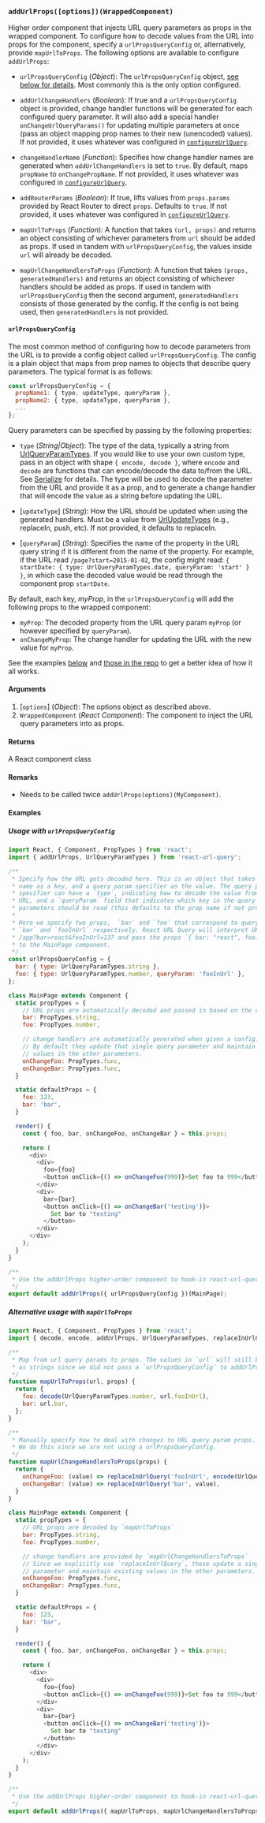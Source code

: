 ### `addUrlProps([options])(WrappedComponent)`

Higher order component that injects URL query parameters as props in the wrapped component. To configure how to decode values from the URL into props for the component, specify a `urlPropsQueryConfig` or, alternatively, provide `mapUrlToProps`. The following options are available to configure `addUrlProps`:

* `urlPropsQueryConfig` (*Object*): The `urlPropsQueryConfig` object, [see below for details](#urlPropsQueryConfig). Most commonly this is the only option configured.

* `addUrlChangeHandlers` (*Boolean*): If true and a `urlPropsQueryConfig` object is provided, change handler functions will be generated for each configured query parameter. It will also add a special handler `onChangeUrlQueryParams()` for updating multiple parameters at once (pass an object mapping prop names to their new (unencoded) values). If not provided, it uses whatever was configured in [`configureUrlQuery`](configureUrlQuery.md).

* `changeHandlerName` (*Function*): Specifies how change handler names are generated when `addUrlChangeHandlers` is set to `true`. By default, maps `propName` to `onChangePropName`. If not provided, it uses whatever was configured in [`configureUrlQuery`](configureUrlQuery.md).

* `addRouterParams` (*Boolean*): If true, lifts values from `props.params` provided by React Router to direct `props`. Defaults to `true`. If not provided, it uses whatever was configured in [`configureUrlQuery`](configureUrlQuery.md).

* `mapUrlToProps` (*Function*): A function that takes `(url, props)` and returns an object consisting of whichever parameters from `url` should be added as props. If used in tandem with `urlPropsQueryConfig`, the values inside `url` will already be decoded.

* `mapUrlChangeHandlersToProps` (*Function*): A function that takes `(props, generatedHandlers)` and returns an object consisting of whichever handlers should be added as props. If used in tandem with `urlPropsQueryConfig` then the second argument, `generatedHandlers` consists of those generated by the config. If the config is not being used, then `generatedHandlers` is not provided.



#### <a id='urlPropsQueryConfig'></a>`urlPropsQueryConfig`

The most common method of configuring how to decode parameters from the URL is to provide a config object called `urlPropsQueryConfig`. The config is a plain object that maps from prop names to objects that describe query parameters. The typical format is as follows:

```js
const urlPropsQueryConfig = {
  propName1: { type, updateType, queryParam },
  propName2: { type, updateType, queryParam },
  ...
};
```

Query parameters can be specified by passing by the following properties:

* `type` (*String|Object*): The type of the data, typically a string from [UrlQueryParamTypes](UrlQueryParamTypes.md). If you would like to use your own custom type, pass in an object with shape `{ encode, decode }`, where `encode` and `decode` are functions that can encode/decode the data to/from the URL. See [Serialize](Serialize.md) for details. The type will be used to decode the parameter from the URL and provide it as a prop, and to generate a change handler that will encode the value as a string before updating the URL.

* [`updateType`] (*String*): How the URL should be updated when using the generated handlers. Must be a value from [UrlUpdateTypes](UrlUpdateTypes.md) (e.g., replaceIn, push, etc). If not provided, it defaults to replaceIn.

* [`queryParam`] (*String*): Specifies the name of the property in the URL query string if it is different from the name of the property. For example, if the URL read `/page?start=2015-01-02`, the config might read: `{ startDate: { type: UrlQueryParamTypes.date, queryParam: 'start' } }`, in which case the decoded value would be read through the component prop `startDate`.

By default, each key, *myProp*, in the `urlPropsQueryConfig` will add the following props to the wrapped component:

* `myProp`: The decoded property from the URL query param `myProp` (or however specified by `queryParam`).
* `onChangeMyProp`: The change handler for updating the URL with the new value for `myProp`.

See the examples [below](#examples) and [those in the repo](../Examples.md) to get a better idea of how it all works.

#### Arguments

1. [`options`] (*Object*): The options object as described above.
2. `WrappedComponent` (*React Component*): The component to inject the URL query parameters into as props.

#### Returns

A React component class

#### Remarks

* Needs to be called twice `addUrlProps(options)(MyComponent)`.

#### <a id="examples"></a>Examples

##### Usage with `urlPropsQueryConfig`

```js
import React, { Component, PropTypes } from 'react';
import { addUrlProps, UrlQueryParamTypes } from 'react-url-query';

/**
 * Specify how the URL gets decoded here. This is an object that takes the prop
 * name as a key, and a query param specifier as the value. The query param
 * specifier can have a `type`, indicating how to decode the value from the
 * URL, and a `queryParam` field that indicates which key in the query
 * parameters should be read (this defaults to the prop name if not provided).
 *
 * Here we specify two props,  `bar` and `foo` that correspond to query parameters
 * `bar` and `fooInUrl` respectively. React URL Query will interpret URLs like
 * /app?bar=react&fooInUrl=137 and pass the props `{ bar: "react", foo: 137 }`
 * to the MainPage component.
 */
const urlPropsQueryConfig = {
  bar: { type: UrlQueryParamTypes.string },
  foo: { type: UrlQueryParamTypes.number, queryParam: 'fooInUrl' },
};

class MainPage extends Component {
  static propTypes = {
    // URL props are automatically decoded and passed in based on the config
    bar: PropTypes.string,
    foo: PropTypes.number,

    // change handlers are automatically generated when given a config.
    // By default they update that single query parameter and maintain existing
    // values in the other parameters.
    onChangeFoo: PropTypes.func,
    onChangeBar: PropTypes.func,
  }

  static defaultProps = {
    foo: 123,
    bar: 'bar',
  }

  render() {
    const { foo, bar, onChangeFoo, onChangeBar } = this.props;

    return (
      <div>
        <div>
          foo={foo}
          <button onClick={() => onChangeFoo(999)}>Set foo to 999</button>
        </div>
        <div>
          bar={bar}
          <button onClick={() => onChangeBar('testing')}>
            Set bar to "testing"
          </button>
        </div>
      </div>
    );
  }
}

/**
 * Use the addUrlProps higher-order component to hook-in react-url-query.
 */
export default addUrlProps({ urlPropsQueryConfig })(MainPage);
```


##### Alternative usage with `mapUrlToProps`

```js
import React, { Component, PropTypes } from 'react';
import { decode, encode, addUrlProps, UrlQueryParamTypes, replaceInUrlQuery } from 'react-url-query';

/**
 * Map from url query params to props. The values in `url` will still be encoded
 * as strings since we did not pass a `urlPropsQueryConfig` to addUrlProps.
 */
function mapUrlToProps(url, props) {
  return {
    foo: decode(UrlQueryParamTypes.number, url.fooInUrl),
    bar: url.bar,
  };
}

/**
 * Manually specify how to deal with changes to URL query param props.
 * We do this since we are not using a urlPropsQueryConfig.
 */
function mapUrlChangeHandlersToProps(props) {
  return {
    onChangeFoo: (value) => replaceInUrlQuery('fooInUrl', encode(UrlQueryParamTypes.number, value)),
    onChangeBar: (value) => replaceInUrlQuery('bar', value),
  }
}

class MainPage extends Component {
  static propTypes = {
    // URL props are decoded by `mapUrlToProps`
    bar: PropTypes.string,
    foo: PropTypes.number,

    // change handlers are provided by `mapUrlChangeHandlersToProps`
    // Since we explicitly use `replaceInUrlQuery`, these update a single query
    // parameter and maintain existing values in the other parameters.
    onChangeFoo: PropTypes.func,
    onChangeBar: PropTypes.func,
  }

  static defaultProps = {
    foo: 123,
    bar: 'bar',
  }

  render() {
    const { foo, bar, onChangeFoo, onChangeBar } = this.props;

    return (
      <div>
        <div>
          foo={foo}
          <button onClick={() => onChangeFoo(999)}>Set foo to 999</button>
        </div>
        <div>
          bar={bar}
          <button onClick={() => onChangeBar('testing')}>
            Set bar to "testing"
          </button>
        </div>
      </div>
    );
  }
}

/**
 * Use the addUrlProps higher-order component to hook-in react-url-query.
 */
export default addUrlProps({ mapUrlToProps, mapUrlChangeHandlersToProps })(MainPage);
```
